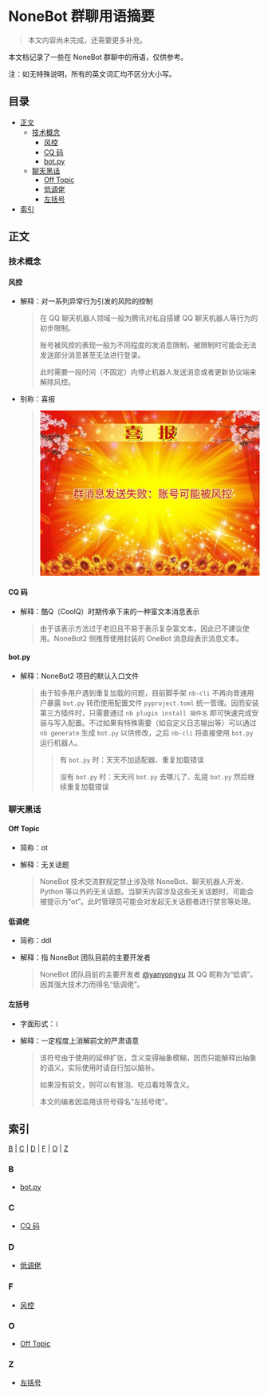 # NoneBot 群聊用语摘要

> 本文内容尚未完成，还需要更多补充。

本文档记录了一些在 NoneBot 群聊中的用语，仅供参考。

注：如无特殊说明，所有的英文词汇均不区分大小写。

## 目录

- [正文](#正文)
    - [技术概念](#技术概念)
        - [风控](#风控)
        - [CQ 码](#cq-码)
        - [bot.py](#botpy)
    - [聊天黑话](#聊天黑话)
        - [Off Topic](#off-topic)
        - [低调佬](#低调佬)
        - [左括号](#左括号)
- [索引](#索引)

## 正文

### 技术概念

#### 风控

- 解释：对一系列异常行为引发的风险的控制

    > 在 QQ 聊天机器人领域一般为腾讯对私自搭建 QQ 聊天机器人等行为的初步限制。
    >
    > 账号被风控的表现一般为不同程度的发消息限制，被限制时可能会无法发送部分消息甚至无法进行登录。
    >
    > 此时需要一段时间（不固定）内停止机器人发送消息或者更新协议端来解除风控。

- 别称：喜报

    > ![喜报.jpg](/static/image/1261573193265410.jpg)

#### CQ 码

- 解释：酷Q（CoolQ）时期传承下来的一种富文本消息表示

    > 由于该表示方法过于老旧且不易于表示复杂富文本，因此已不建议使用。NoneBot2 侧推荐使用封装的 OneBot 消息段表示消息文本。

#### bot.py

- 解释：NoneBot2 项目的默认入口文件

    > 由于较多用户遇到重复加载的问题，目前脚手架 `nb-cli` 不再向普通用户暴露 `bot.py` 转而使用配置文件 `pyproject.toml` 统一管理。因而安装第三方插件时，只需要通过 `nb plugin install 插件名` 即可快速完成安装与写入配置。不过如果有特殊需要（如自定义日志输出等）可以通过 `nb generate` 生成 `bot.py` 以供修改，之后 `nb-cli` 将直接使用 `bot.py` 运行机器人。
    >
    > > 有 `bot.py` 时：天天不加适配器、重复加载错误
    > >
    > > 没有 `bot.py` 时：天天问 `bot.py` 去哪儿了、乱搓 `bot.py` 然后继续重复加载错误

### 聊天黑话

#### Off Topic

- 简称：ot

- 解释：无关话题

    > NoneBot 技术交流群规定禁止涉及除 NoneBot、聊天机器人开发、Python 等以外的无关话题。当聊天内容涉及这些无关话题时，可能会被提示为“ot”。此时管理员可能会对发起无关话题者进行禁言等处理。

#### 低调佬

- 简称：ddl

- 解释：指 NoneBot 团队目前的主要开发者

    > NoneBot 团队目前的主要开发者 [@yanyongyu](https://github.com/yanyongyu) 其 QQ 昵称为“低调”。因其强大技术力而得名“低调佬”。

#### 左括号

- 字面形式：`（`

- 解释：一定程度上消解前文的严肃语意

    > 该符号由于使用的延伸扩张，含义变得抽象模糊，因而只能解释出抽象的语义，实际使用时请自行加以脑补。
    >
    > 如果没有前文，则可以有冒泡、吃瓜看戏等含义。
    >
    > 本文的编者因滥用该符号得名“左括号佬”。

## 索引

[B](#b) | [C](#c) | [D](#d) | [F](#f) | [O](#o) | [Z](#z)

### B

- [bot.py](#botpy)

### C

- [CQ 码](#cq-码)

### D

- [低调佬](#低调佬)

### F

- [风控](#风控)

### O

- [Off Topic](#off-topic)

### Z

- [左括号](#左括号)
